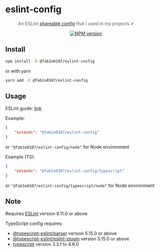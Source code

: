 # eslint-config
> An ESLint [shareable config](http://eslint.org/docs/developer-guide/shareable-configs.html) that I used in my projects ✔

<div align="center">
<a href="https://www.npmjs.com/package/@fab1o0107/eslint-config"><img src="https://img.shields.io/npm/v/@fab1o0107/eslint-config?maxAge=3600" alt="NPM version" ><a/>
</div>

## Install

```bash
npm install -D @fab1o0107/eslint-config
```
or with yarn
```bash
yarn add -D @fab1o0107/eslint-config
```

## Usage

ESLint guide: [link](https://eslint.org/docs/user-guide/configuring#using-a-shareable-configuration-package)

Example:
```json
{
	"extends": "@fab1o0107/eslint-config"
}
```
or `"@fab1o0107/eslint-config/node"` for Node environment


Example (TS):
```json
{
    "extends": "@fab1o0107/eslint-config/typescript"
}
```
or `"@fab1o0107/eslint-config/typescript/node"` for Node environment

## Note

Requires [ESLint](https://npmjs.com/package/eslint) version 8.11.0 or above

TypeScript config requires:
 * [@typescript-eslint/parser](https://npmjs.com/package/@typescript-eslint/parser) version 5.15.0 or above
 * [@typescript-eslint/eslint-plugin](https://npmjs.com/package/@typescript-eslint/eslint-plugin) version 5.15.0 or above
 * [typescript](https://npmjs.com/package/typescript) version 3.3.1 to 4.6.0